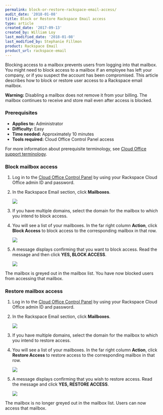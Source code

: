 ```yaml
---
permalink: block-or-restore-rackspace-email-access/
audit_date: '2018-01-08'
title: Block or Restore Rackspace Email access
type: article
created_date: '2017-09-13'
created_by: William Loy
last_modified_date: '2018-01-08'
last_modified_by: Stephanie Fillmon
product: Rackspace Email
product_url: rackspace-email
---
```


Blocking access to a mailbox prevents users from logging into that mailbox. You might need to block access to a mailbox if an employee has left your company, or if you suspect the account has been compromised. This article describes how to block or restore user access to a Rackspace email mailbox.

**Warning:** Disabling a mailbox does not remove it from your billing. The mailbox continues to receive and store mail even after access is blocked.

### Prerequisites

- **Applies to:** Administrator
- **Difficulty:** Easy
- **Time needed:** Approximately 10 minutes
- **Tools required:** Cloud Office Control Panel access

For more information about prerequisite terminology, see [Cloud Office support terminology](/how-to/cloud-office-support-terminology).

### Block mailbox access

1. Log in to the [Cloud Office Control Panel](https://cp.rackspace.com/Login.aspx?ReturnUrl=%2f "Cloud Office Control Panel") by using your Rackspace Cloud Office admin ID and password.
2. In the Rackspace Email section, click **Mailboxes**.

   <img src="{% asset_path rackspace-email/block-or-restore-rackspace-email-access/add-mailbox-sc1.png %}" />

3. If you have multiple domains, select the domain for the mailbox to which you intend to block access.
4. You will see a list of your mailboxes. In the far right column **Action**, click **Block Access** to block access to the corresponding mailbox in that row.

   <img src="{% asset_path rackspace-email/block-or-restore-rackspace-email-access/list_block_access.png %}" />

5. A message displays confirming that you want to block access. Read the message and then click **YES, BLOCK ACCESS**.

   <img src="{% asset_path rackspace-email/block-or-restore-rackspace-email-access/block_pop_up.png %}" />

The mailbox is greyed out in the mailbox list. You have now blocked users from accessing that mailbox.

### Restore mailbox access

1. Log in to the [Cloud Office Control Panel](https://cp.rackspace.com/Login.aspx?ReturnUrl=%2f "Cloud Office Control Panel") by using your Rackspace Cloud Office admin ID and password.
2. In the Rackspace Email section, click **Mailboxes**.

   <img src="{% asset_path rackspace-email/block-or-restore-rackspace-email-access/add-mailbox-sc1.png %}" />

3. If you have multiple domains, select the domain for the mailbox to which you intend to restore access.
4. You will see a list of your mailboxes. In the far right column **Action**, click **Restore Access** to restore access to the corresponding mailbox in that row.

    <img src="{% asset_path rackspace-email/block-or-restore-rackspace-email-access/restore_access.png %}" />

5. A message displays confirming that you wish to restore access. Read the message and click **YES, RESTORE ACCESS**.

    <img src="{% asset_path rackspace-email/block-or-restore-rackspace-email-access/restore_pop_up.png %}" />

The mailbox is no longer greyed out in the mailbox list. Users can now access that mailbox.
